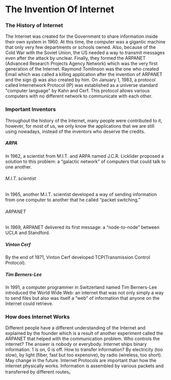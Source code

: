 # The Invention Of Internet

### The History of Internet
   The Internet was created for the Government to share information inside their own system in 1960. At this time, the computer was a gigantic machine that only very few departments or schools owned. Also, because of the Cold War with the Soviet Union, the US needed a way to transmit messages even after the attack by unclear. Finally, they formed the ARPANET (Advanced Research Projects Agency Network) which was the very first generation of the Internet. Raymond Tomlinson was the one who created Email which was called a killing application after the invention of ARPANET and the sign @ was also created by him. On January 1, 1983, a protocol called Internetwork Protocol (IP) was established as a universe standard "computer language" by Kahn and Cerf. This protocol allows various computers with no different network to communicate with each other.    


 
### Important Inventors
   Throughout the history of the Internet, many people were contributed to it, however, for most of us, we only know the applications that we are still using nowadays, instead of the inventors who deserve the credits.

##### ARPA
   In 1962, a scientist from M.I.T. and ARPA named J.C.R. Licklider proposed a solution to this problem: a “galactic network” of computers that could talk to one another. 

###### M.I.T. scientist
   In 1965, another M.I.T. scientist developed a way of sending information from one computer to another that he called “packet switching.” 
   
###### ARPANET   
   In 1969, ARPANET delivered its first message: a “node-to-node” between UCLA and Standford. 
   
##### Vinton Cerf   
   By the end of 1971, Vinton Cerf developed TCP(Transmission Control Protocol). 
   
##### Tim Berners-Lee    
   In 1991, a computer programmer in Switzerland named Tim Berners-Lee introduced the World Wide Web: an internet that was not only simply a way to send files but also was itself a “web” of information that anyone on the Internet could retrieve.



### How does Internet Works
   Different people have a different understanding of the Internet and explained by the founder which is a result of another experiment called the ARPANET that helped with the communication problem. Who controls the internet? The answer is nobody or everybody. Internet ships binary information. 1 is on, 0 is off. How to transfer information? By electricity (too slow), by light (fiber, fast but too expensive), by radio (wireless, too short). May change in the future. Internet Protocols are important than how the internet physically works. Information is assembled by various packets and transferred by different routes。
